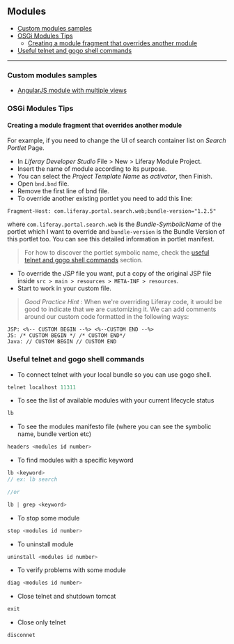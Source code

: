 ## Modules

* [Custom modules samples](#custom-modules-samples)
* [OSGi Modules Tips](#osgi-modules-tips)
    * [Creating a module fragment that overrides another module](#creating-a-module-fragment-that-overrides-another-module)
* [Useful telnet and gogo shell commands](#useful-telnet-and-gogo-shell-commands)

---

### Custom modules samples

* [AngularJS module with multiple views](https://github.com/rafoli/liferay-gs/tree/master/modules/liferay-bundle-angular-example-multiple-views-web)

### OSGi Modules Tips

#### Creating a module fragment that overrides another module

For example, if you need to change the UI of search container list on *Search Portlet* Page.

* In _Liferay Developer Studio_ File > New > Liferay Module Project.
* Insert the name of module according to its purpose.
* You can select the _Project Template Name_ as *activator*, then Finish.
* Open `bnd.bnd` file.
* Remove the first line of bnd file.
* To override another existing portlet you need to add this line:

```
Fragment-Host: com.liferay.portal.search.web;bundle-version="1.2.5"
```
where `com.liferay.portal.search.web` is the _Bundle-SymbolicName_ of the portlet which I want to override and `bundle-version` is the Bundle Version of this portlet too. You can see this detailed information in portlet manifest.

> For how to discover the portlet symbolic name, check the [useful telnet and gogo shell commands](#useful-telnet-and-gogo-shell-commands) section.

* To override the _JSP_ file you want, put a copy of the original JSP file inside `src > main > resources > META-INF > resources`.
* Start to work in your custom file.

> *Good Practice Hint* : When we're overriding Liferay code, it would be good to indicate that we are customizing it. We can add comments around our custom code formatted in the following ways:

```
JSP: <%-- CUSTOM BEGIN --%> <%--CUSTOM END --%>
JS: /* CUSTOM BEGIN */ /* CUSTOM END*/
Java: // CUSTOM BEGIN // CUSTOM END
```

### Useful telnet and gogo shell commands

* To connect telnet with your local bundle so you can use gogo shell.

```js
telnet localhost 11311
```

* To see the list of available modules with your current lifecycle status

```js
lb
```

* To see the modules manifesto file (where you can see the symbolic name, bundle vertion etc)

```js
headers <modules id number>
```

* To find modules with a specific keyword

```js
lb <keyword> 
// ex: lb search

//or

lb | grep <keyword>
```

* To stop some module

```js
stop <modules id number>
```

* To uninstall module

```js
uninstall <modules id number>
```

* To verify problems with some module

```js
diag <modules id number>
```

* Close telnet and shutdown tomcat

```js
exit
```

* Close only telnet

```js
disconnet
```
